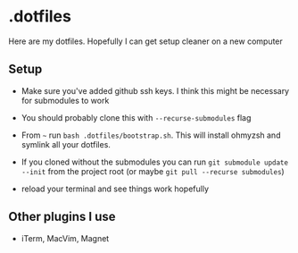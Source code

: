 # .dotfiles

Here are my dotfiles. Hopefully I can get setup cleaner on a new computer

## Setup

* Make sure you've added github ssh keys. I think this might be necessary for submodules to work
* You should probably clone this with `--recurse-submodules` flag
* From `~` run `bash .dotfiles/bootstrap.sh`. This will install ohmyzsh and symlink all your dotfiles.


* If you cloned without the submodules you can run `git submodule update --init` from the project root (or maybe `git pull --recurse submodules`)
* reload your terminal and see things work hopefully

## Other plugins I use

* iTerm, MacVim, Magnet
